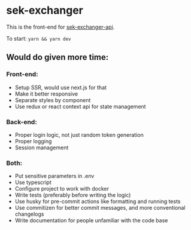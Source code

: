 # sek-exchanger

This is the front-end for [sek-exchanger-api](https://github.com/YoucefChihi/sek-exchanger-api).

To start: `yarn && yarn dev`

## Would do given more time:

### Front-end:

- Setup SSR, would use next.js for that
- Make it better responsive
- Separate styles by component
- Use redux or react context api for state management

### Back-end:

- Proper login logic, not just random token generation
- Proper logging
- Session management

### Both:

- Put sensitive parameters in .env
- Use typescript
- Configure project to work with docker
- Write tests (preferably before writing the logic)
- Use husky for pre-commit actions like formatting and running tests
- Use commitizen for better commit messages, and more conventional changelogs
- Write documentation for people unfamiliar with the code base
